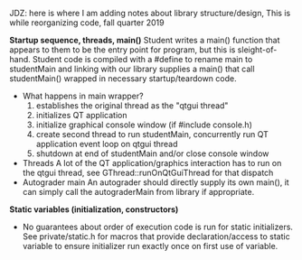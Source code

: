 JDZ: here is where I am adding notes about library structure/design, 
This is while reorganizing code, fall quarter 2019

__Startup sequence, threads, main()__
Student writes a main() function that appears to them to be the entry point for program, but this is sleight-of-hand. Student code is compiled with a #define to rename main to studentMain and linking with our library supplies a main() that call studentMain() wrapped in necessary startup/teardown code.
- What happens in main wrapper?
    1. establishes the original thread as the "qtgui thread"
    2. initializes QT application
    3. initialize graphical console window (if #include console.h)
    4. create second thread to run studentMain, concurrently run QT application event loop on qtgui thread
    5. shutdown at end of studentMain and/or close console window
- Threads
    A lot of the QT application/graphics interaction has to run on the qtgui thread, see GThread::runOnQtGuiThread for that dispatch
- Autograder main
    An autograder should directly supply its own main(), it can simply call the autograderMain from library if appropriate.


__Static variables (initialization, constructors)__
- No guarantees about order of execution code is run for static initializers. See private/static.h for macros that provide declaration/access to static variable to ensure initializer run exactly once on first use of variable.

